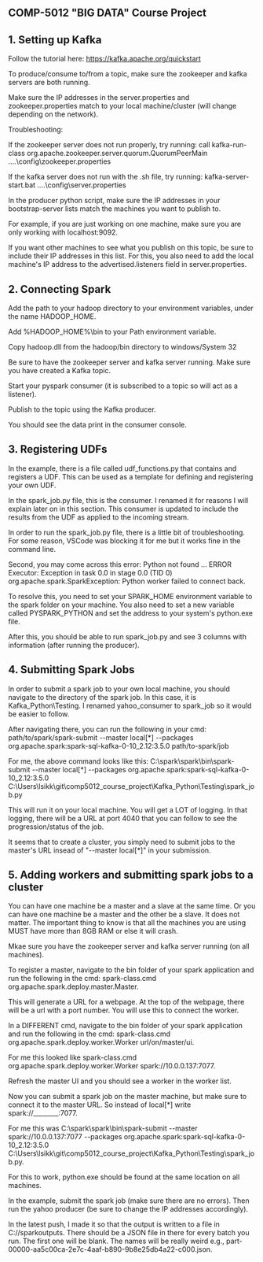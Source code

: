 ## COMP-5012 "BIG DATA" Course Project

## 1. Setting up Kafka

Follow the tutorial here: https://kafka.apache.org/quickstart

To produce/consume to/from a topic, make sure the zookeeper and kafka servers are both running. 

Make sure the IP addresses in the server.properties and zookeeper.properties match to your local machine/cluster (will change depending on the network).

Troubleshooting:

If the zookeeper server does not run properly, try running: call kafka-run-class org.apache.zookeeper.server.quorum.QuorumPeerMain ..\..\config\zookeeper.properties

If the kafka server does not run with the .sh file, try running: kafka-server-start.bat ..\..\config\server.properties

In the producer python script, make sure the IP addresses in your bootstrap-server lists match the machines you want to publish to. 

For example, if you are just working on one machine, make sure you are only working with localhost:9092. 

If you want other machines to see what you publish on this topic, be sure to include their IP addresses in this list. For this, you also need to add the local machine's IP address to the advertised.listeners field in server.properties.

## 2. Connecting Spark

Add the path to your hadoop directory to your environment variables, under the name HADOOP_HOME.

Add %HADOOP_HOME%\bin to your Path environment variable.

Copy hadoop.dll from the hadoop/bin directory to windows/System 32

Be sure to have the zookeeper server and kafka server running. Make sure you have created a Kafka topic.

Start your pyspark consumer (it is subscribed to a topic so will act as a listener).

Publish to the topic using the Kafka producer.

You should see the data print in the consumer console.

## 3. Registering UDFs

In the example, there is a file called udf_functions.py that contains and registers a UDF. This can be used as a template for defining and registering your own UDF.

In the spark_job.py file, this is the consumer. I renamed it for reasons I will explain later on in this section. This consumer is updated to include the results from the UDF as applied to the incoming stream.

In order to run the spark_job.py file, there is a little bit of troubleshooting. For some reason, VSCode was blocking it for me but it works fine in the command line. 

Second, you may come across this error: Python not found ... ERROR Executor: Exception in task 0.0 in stage 0.0 (TID 0) org.apache.spark.SparkException: Python worker failed to connect back.

To resolve this, you need to set your SPARK_HOME environment variable to the spark folder on your machine. You also need to set a new variable called PYSPARK_PYTHON and set the address to your system's python.exe file.

After this, you should be able to run spark_job.py and see 3 columns with information (after running the producer).

## 4. Submitting Spark Jobs

In order to submit a spark job to your own local machine, you should navigate to the directory of the spark job. In this case, it is Kafka_Python\Testing. I renamed yahoo_consumer to spark_job so it would be easier to follow.

After navigating there, you can run the following in your cmd: path/to/spark/spark-submit --master local[*] --packages org.apache.spark:spark-sql-kafka-0-10_2.12:3.5.0 path/to-spark/job

For me, the above command looks like this: C:\spark\spark\bin\spark-submit --master local[*] --packages org.apache.spark:spark-sql-kafka-0-10_2.12:3.5.0 C:\Users\lsikk\git\comp5012_course_project\Kafka_Python\Testing\spark_job.py

This will run it on your local machine. You will get a LOT of logging. In that logging, there will be a URL at port 4040 that you can follow to see the progression/status of the job.

It seems that to create a cluster, you simply need to submit jobs to the master's URL insead of "--master local[*]" in your submission. 

## 5. Adding workers and submitting spark jobs to a cluster

You can have one machine be a master and a slave at the same time. Or you can have one machine be a master and the other be a slave. It does not matter. The important thing to know is that all the machines you are using MUST have more than 8GB RAM or else it will crash. 

Mkae sure you have the zookeeper server and kafka server running (on all machines). 

To register a master, navigate to the bin folder of your spark application and run the following in the cmd: spark-class.cmd org.apache.spark.deploy.master.Master.

This will generate a URL for a webpage. At the top of the webpage, there will be a url with a port number. You will use this to connect the worker.

In a DIFFERENT cmd, navigate to the bin folder of your spark application and run the following in the cmd: spark-class.cmd org.apache.spark.deploy.worker.Worker url/on/master/ui.

For me this looked like spark-class.cmd org.apache.spark.deploy.worker.Worker spark://10.0.0.137:7077.

Refresh the master UI and you should see a worker in the worker list. 

Now you can submit a spark job on the master machine, but make sure to connect it to the master URL. So instead of local[*] write spark://________:7077.

For me this was C:\spark\spark\bin\spark-submit --master spark://10.0.0.137:7077 --packages org.apache.spark:spark-sql-kafka-0-10_2.12:3.5.0 C:\Users\lsikk\git\comp5012_course_project\Kafka_Python\Testing\spark_job.py.

For this to work, python.exe should be found at the same location on all machines.

In the example, submit the spark job (make sure there are no errors). Then run the yahoo producer (be sure to change the IP addresses accordingly). 

In the latest push, I made it so that the output is written to a file in C://sparkoutputs. There should be a JSON file in there for every batch you run. The first one will be blank. The names will be really weird e.g., part-00000-aa5c00ca-2e7c-4aaf-b890-9b8e25db4a22-c000.json. 
